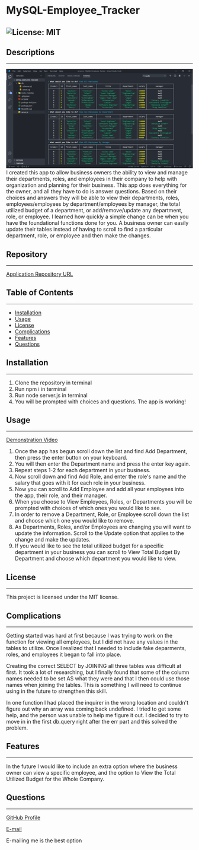 # MySQL-Employee_Tracker
![License: MIT](https://img.shields.io/badge/License-MIT-Red.svg)
---
## Descriptions
---
![Screenshot](./assets/images/Screenshot.png)
I created this app to allow business owners the ability to view and manage their departments, roles, and employees in their company to help with organization and planning for their business. This app does everything for the owner, and all they have to do is answer questions. Based on their choices and answers they will be able to view their departments, roles, employees/employees by department/employees by manager, the total utilized budget of a department, or add/remove/update any department, role, or employee. I learned how quickly a simple change can be when you have the foundational functions done for you. A business owner can easily update their tables instead of having to scroll to find a particular department, role, or employee and then make the changes. 
## Repository
---
[Application Repository URL](https://github.com/cmcunningham27/MySQL-Employee_Tracker)
## Table of Contents
---
- [Installation](#installation)
- [Usage](#usage)
- [License](#license)
- [Complications](#complications)
- [Features](#features)
- [Questions](#questions)
## Installation
---
1. Clone the repository in terminal
2. Run npm i in terminal
3. Run node server.js in terminal
4. You will be prompted with choices and questions. The app is working!
## Usage
---
[Demonstration Video](https://drive.google.com/file/d/1OLk0wcnwWe39vT8kUodMGEwwfP-Mew5g/view)
1. Once the app has begun scroll down the list and find Add Department, then press the enter button on your keyboard.
2. You will then enter the Department name and press the enter key again. 
3. Repeat steps 1-2 for each department in your business.
4. Now scroll down and find Add Role, and enter the role's name and the salary that goes with it for each role in your business.
5. Now you can scroll to Add Employee and add all your employees into the app, their role, and their manager.
6. When you choose to View Employees, Roles, or Departments you will be prompted with choices of which ones you would like to see.
7. In order to remove a Department, Role, or Employee scroll down the list and choose which one you would like to remove.
8. As Departments, Roles, and/or Employees are changing you will want to update the information. Scroll to the Update option that applies to the change and make the updates.
9. If you would like to see the total utilized budget for a specific department in your business you can scroll to View Total Budget By Department and choose which department you would like to view.
## License
---
This project is licensed under the MIT license.

## Complications
---
Getting started was hard at first because I was trying to work on the function for viewing all employees, but I did not have any values in the tables to utilize. Once I realized that I needed to include fake deparments, roles, and employees it began to fall into place. 

Creating the correct SELECT by JOINING all three tables was difficult at first. It took a lot of researching, but I finally found that some of the column names needed to be set AS what they were and that I then could use those names when joining the tables. This is something I will need to continue using in the future to strengthen this skill.

In one function I had placed the inquirer in the wrong location and couldn't figure out why an array was coming back undefined. I tried to get some help, and the person was unable to help me figure it out. I decided to try to move in in the first db.query right after the err part and this solved the problem. 
## Features
---
In the future I would like to include an extra option where the business owner can view a specific employee, and the option to View the Total Utilized Budget for the Whole Company.
## Questions
---
[GitHub Profile](https://github.com/cmcunningham27)

[E-mail](mailto:sttepstutoring@yahoo.com)

E-mailing me is the best option
